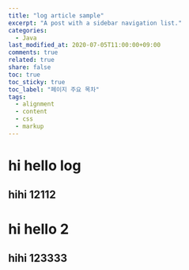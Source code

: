 ```yaml
---
title: "log article sample"
excerpt: "A post with a sidebar navigation list."
categories: 
  - Java
last_modified_at: 2020-07-05T11:00:00+09:00
comments: true
related: true
share: false
toc: true
toc_sticky: true
toc_label: "페이지 주요 목차"
tags:
  - alignment
  - content
  - css
  - markup
---
```


# hi hello log
## hihi 12112	

# hi hello 2
## hihi 123333

